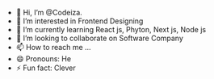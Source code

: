 - 👋 Hi, I’m @Codeiza.
- 👀 I’m interested in Frontend Designing
- 🌱 I’m currently learning React js, Phyton, Next js, Node js
- 💞️ I’m looking to collaborate on Software Company
- 📫 How to reach me ...
- 😄 Pronouns: He
- ⚡ Fun fact: Clever

<!---
mhdyasa/mhdyasa is a ✨ special ✨ repository because its `README.md` (this file) appears on your GitHub profile.
You can click the Preview link to take a look at your changes.
--->
